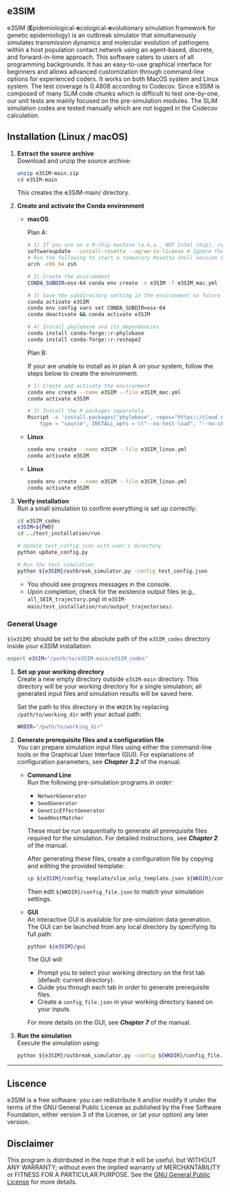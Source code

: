 ## $\textbf{e3SIM}$

$\text{e3SIM}$ (**E**pidemiological-**e**cological-**e**volutionary simulation framework for genetic epidemiology) is an outbreak simulator that simultaneously simulates transmission dynamics and molecular evolution of pathogens within a host population contact network using an agent-based, discrete, and forward-in-time approach. This software caters to users of all programming backgrounds. It has an easy-to-use graphical interface for beginners and allows advanced customization through command-line options for experienced coders. It works on both MacOS system and Linux system.
The test coverage is 0.4808 according to Codecov. Since $\text{e3SIM}$ is composed of many SLiM code chunks which is difficult to test one-by-one, our unit tests are mainly focused on the pre-simulation modules. The SLiM simulation codes are tested manually which are not logged in the Codecov calculation.

## Installation (Linux / macOS)

1. **Extract the source archive** \
    Download and unzip the source archive:
    
    ```sh
    unzip e3SIM-main.zip
    cd e3SIM-main
    ```
    This creates the e3SIM-main/ directory.
    

2. **Create and activate the Conda environment** 

    - **macOS**
        
        Plan A:

        ```sh
        # 1) If you are on a M-chip machine (a.k.a., NOT Intel chip), run the following to install the emulator for x86_64 conda environment
        softwareupdate --install-rosetta --agree-to-license # Ignore the 'Installing Rosetta 2 on this system is not supported.' output if it occurs
        # Run the following to start a temporary Rosetta shell session inside your existing terminal
        arch -x86_64 zsh

        # 2) Create the environment
        CONDA_SUBDIR=osx-64 conda env create -n e3SIM -f e3SIM_mac.yml

        # 3) Save the subdirectory setting in the environment so future installs use osx-64
        conda activate e3SIM
        conda env config vars set CONDA_SUBDIR=osx-64
        conda deactivate && conda activate e3SIM

        # 4) Install phylobase and its dependencies
        conda install conda-forge::r-phylobase
        conda install conda-forge::r-reshape2
        ```
        Plan B:

        If your are unable to install as in plan A on your system, follow the steps below to create the environment:

        ```sh
        # 1) Create and activate the environment
        conda env create --name e3SIM --file e3SIM_mac.yml
        conda activate e3SIM

        # 2) Install the R packages separately
        Rscript -e 'install.packages("phylobase", repos="https://cloud.r-project.org", \
            type = "source", INSTALL_opts = c("--no-test-load", "--no-staged-install", "--no-byte-compile"))
        ```
    
    - **Linux**
        ```sh
        conda env create --name e3SIM --file e3SIM_linux.yml
        conda activate e3SIM
        ```

    
    - **Linux**
        ```sh
        conda env create --name e3SIM --file e3SIM_linux.yml
        conda activate e3SIM
        ```

3. **Verify installation** \
Run a small simulation to confirm everything is set up correctly:

    ```sh
    cd e3SIM_codes
    e3SIM=${PWD}
    cd ../test_installation/run
    
    # Update test_config.json with user's directory
    python update_config.py 
    
    # Run the test simulation
    python ${e3SIM}/outbreak_simulator.py -config test_config.json  
    ```
        
    - You should see progress messages in the console.
    - Upon completion, check for the existence output files (e.g., `all_SEIR_trajectory.png`) in `e3SIM-main/test_installation/run/output_trajectories/`.



### General Usage
`${e3SIM}` should be set to the absolute path of the `e3SIM_codes` directory inside your e3SIM installation:

```sh
export e3SIM="/path/to/e3SIM-main/e3SIM_codes"
```


1. **Set up your working directory** \
    Create a new empty directory outside `e3SIM-main` directory. This directory will be your working directory for a single simulation; all generated input files and simulation results will be saved here. 

    Set the path to this directory in the `WKDIR` by replacing `/path/to/working_dir` with your actual path:

    ```sh
    WKDIR="/path/to/working_dir"
    ```

2. **Generate prerequisite files and a configuration file** \
    You can prepare simulation input files using either the command-line tools or the Graphical User Interface (GUI). For explanations of configuration parameters, see ***Chapter 3.2*** of the manual.

    - **Command Line** \
        Run the following pre-simulation programs *in order*:
        
        - `NetworkGenerator`
        - `SeedGenerator`
        - `GeneticEffectGenerator`
        - `SeedHostMatcher`
    
        These must be run sequentially to generate all prerequisite files required for the simulation. For detailed instructions, see ***Chapter 2*** of the manual.

        After generating these files, create a configuration file by copying and editing the provided template:
        
        ```sh
        cp ${e3SIM}/config_template/slim_only_template.json ${WKDIR}/config_file.json
        ```
  
        Then edit `${WKDIR}/config_file.json` to match your simulation settings.


    - **GUI** \
        An interactive GUI is available for pre-simulation data generation. The GUI can be launched from any local directory by specifying its full path: 
    
        ```sh
        python ${e3SIM}/gui
        ```
        
        The GUI will:
        - Prompt you to select your working directory on the first tab (default: current directory).
        - Guide you through each tab *in order* to generate prerequisite files.
        - Create a `config_file.json` in your working directory based on your inputs.

        For more details on the GUI, see ***Chapter 7*** of the manual. 
    

3. **Run the simulation** \
    Execute the simulation using:

    ```sh
    python ${e3SIM}/outbreak_simulator.py -config ${WKDIR}/config_file.json
    ```


---


## Liscence
$\text{e3SIM}$ is a free software: you can redistribute it and/or modify
it under the terms of the GNU General Public License as published by
the Free Software Foundation, either version 3 of the License, or
(at your option) any later version.

## Disclaimer
This program is distributed in the hope that it will be useful,
but WITHOUT ANY WARRANTY; without even the implied warranty of
MERCHANTABILITY or FITNESS FOR A PARTICULAR PURPOSE.  See the
[GNU General Public License](\url{http://www.gnu.org/licenses/}) for more details.